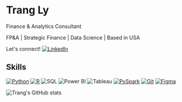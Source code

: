   # Trang Ly
  
  Finance & Analytics Consultant
  
  FP&A | Strategic Finance | Data Science | Based in USA

  Let's connect!
  [![LinkedIn](https://img.shields.io/badge/-LinkedIn-0077B5?style=flat&logo=linkedin&logoColor=white)](https://www.linkedin.com/in/trangly901) 
  
  ## Skills
  [![Python](https://img.shields.io/badge/Python-3776AB?style=flat&logo=python&logoColor=white)](https://www.python.org/)
  [![R](https://img.shields.io/badge/R-276DC3?style=flat&logo=r&logoColor=white)](https://www.r-project.org/about.html)
  ![SQL](https://img.shields.io/badge/SQL-336791?style=flat&logo=postgresql&logoColor=white)
  ![Power BI](https://img.shields.io/badge/PowerBI-F2C811?style=flat&logo=powerbi&logoColor=black)
  ![Tableau](https://img.shields.io/badge/Tableau-E97627?style=flat&logo=tableau&logoColor=white)
  [![PySpark](https://img.shields.io/badge/PySpark-E34A1F?style=flat&logo=apache-spark&logoColor=white)](https://spark.apache.org/docs/latest/api/python/index.html)
  [![Git](https://img.shields.io/badge/Git-F05032?style=flat&logo=git&logoColor=white)](https://github.com)
  [![Figma](https://img.shields.io/badge/Figma-F24E1E?style=flat&logo=figma&logoColor=white)](https://www.figma.com/)



  ![Trang's GitHub stats](https://github-readme-stats.vercel.app/api?username=tly23&show_icons=true&theme=dark)

  

<!---
tly23/tly23 is a ✨ special ✨ repository because its `README.md` (this file) appears on your GitHub profile.
You can click the Preview link to take a look at your changes.
--->
